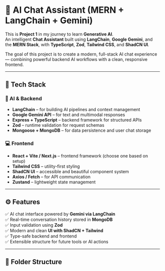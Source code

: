 # 🤖 AI Chat Assistant (MERN + LangChain + Gemini)

This is **Project 1** in my journey to learn **Generative AI**.  
An intelligent **Chat Assistant** built using **LangChain**, **Google Gemini**, and the **MERN Stack**, with **TypeScript**, **Zod**, **Tailwind CSS**, and **ShadCN UI**.

The goal of this project is to create a modern, full-stack AI chat experience — combining powerful backend AI workflows with a clean, responsive frontend.

---

## 🚀 Tech Stack

### 🧠 AI & Backend
- **LangChain** – for building AI pipelines and context management  
- **Google Gemini API** – for text and multimodal responses  
- **Express + TypeScript** – backend framework for structured APIs  
- **Zod** – runtime validation for request schemas  
- **Mongoose + MongoDB** – for data persistence and user chat storage  

### 💻 Frontend
- **React + Vite / Next.js** – frontend framework (choose one based on setup)  
- **Tailwind CSS** – utility-first styling  
- **ShadCN UI** – accessible and beautiful component system  
- **Axios / Fetch** – for API communication  
- **Zustand** – lightweight state management  

---

## ⚙️ Features

✅ AI chat interface powered by **Gemini via LangChain**  
✅ Real-time conversation history stored in **MongoDB**  
✅ Input validation using **Zod**  
✅ Modern and clean **UI with ShadCN + Tailwind**  
✅ Type-safe backend and frontend  
✅ Extensible structure for future tools or AI actions  

---

## 🧩 Folder Structure

